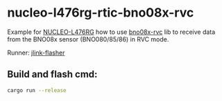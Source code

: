 # nucleo-l476rg-rtic-bno08x-rvc
Example for [NUCLEO-L476RG](https://github.com/klimatt/nucleo-l476rg-rtic-bno08x-rvc) 
how to use [bno08x-rvc](https://github.com/klimatt/bno08x-rvc) lib to receive data from the BNO08x sensor (BNO080/85/86) in RVC mode.

Runner: [jlink-flasher](https://github.com/romixlab/flasher)

## Build and flash cmd:
```sh
cargo run --release
```
